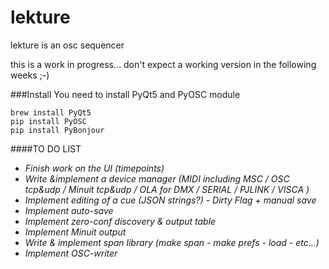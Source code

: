 # lekture
lekture is an osc sequencer

this is a work in progress… don't expect a working version in the following weeks ;-)

###Install
You need to install PyQt5 and PyOSC module

    brew install PyQt5
    pip install PyOSC
    pip install PyBonjour

####TO DO LIST
* *Finish work on the UI (timepoints)*
* *Write &implement a device manager (MIDI including MSC / OSC tcp&udp / Minuit tcp&udp / OLA for DMX / SERIAL / PJLINK / VISCA )*    
* *Implement editing of a cue (JSON strings?) - Dirty Flag + manual save*    
* *Implement auto-save*    
* *Implement zero-conf discovery & output table*     
* *Implement Minuit output*     
* *Write & implement span library (make span - make prefs - load - etc…)*     
* *Implement OSC-writer*     
